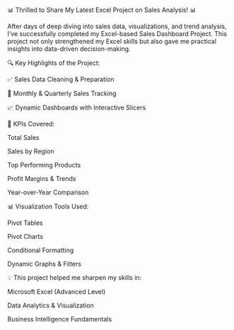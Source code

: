 📊 Thrilled to Share My Latest Excel Project on Sales Analysis! 📊

After days of deep diving into sales data, visualizations, and trend analysis, I’ve successfully completed my Excel-based Sales Dashboard Project. This project not only strengthened my Excel skills but also gave me practical insights into data-driven decision-making.

🔍 Key Highlights of the Project:

✅ Sales Data Cleaning & Preparation

📅 Monthly & Quarterly Sales Tracking

📈 Dynamic Dashboards with Interactive Slicers

🧮 KPIs Covered:

Total Sales

Sales by Region

Top Performing Products

Profit Margins & Trends

Year-over-Year Comparison


📊 Visualization Tools Used:

Pivot Tables

Pivot Charts

Conditional Formatting

Dynamic Graphs & Filters



💡 This project helped me sharpen my skills in:

Microsoft Excel (Advanced Level)

Data Analytics & Visualization

Business Intelligence Fundamentals
